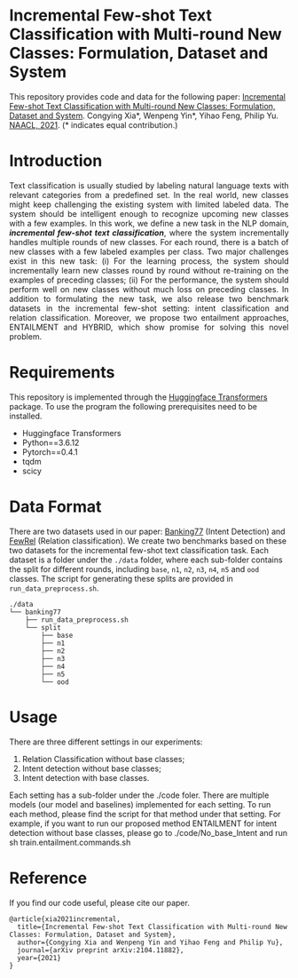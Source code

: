 # Incremental Few-shot Text Classification with Multi-round New Classes: Formulation, Dataset and System

This repository provides code and data for the following paper: [Incremental Few-shot Text Classification with Multi-round New Classes: Formulation, Dataset and System](https://arxiv.org/abs/2104.11882). Congying Xia*, Wenpeng Yin*, Yihao Feng, Philip Yu. [NAACL, 2021](https://2021.naacl.org/program/accepted/). (* indicates equal contribution.)

# Introduction
<p align = "justify"> 
Text classification is usually studied by labeling natural language texts with relevant categories from a predefined set. In the real world, new classes might keep challenging the existing system with limited labeled data. The system should be intelligent enough to recognize upcoming new classes with a few examples. In this work, we define a new task in the NLP domain, <b><i>incremental few-shot text classification</i></b>, where the system incrementally handles multiple rounds of new classes. For each round, there is a batch of new classes with a few labeled examples per class. Two major challenges exist in this new task: (i) For the learning process, the system should incrementally learn new classes round by round without re-training on the examples of preceding classes; (ii) For the performance, the system should perform well on new classes without much loss on preceding classes. In addition to formulating the new task, we also release two benchmark datasets in the incremental few-shot setting: intent classification and relation classification. Moreover, we propose two entailment approaches, ENTAILMENT and HYBRID, which show promise for solving this novel problem.
</p>

# Requirements
This repository is implemented through the [Huggingface Transformers](https://github.com/huggingface/transformers) package. To use the program the following prerequisites need to be installed.
* Huggingface Transformers
* Python==3.6.12
* Pytorch==0.4.1
* tqdm
* scicy

# Data Format
There are two datasets used in our paper: [Banking77](https://github.com/PolyAI-LDN/task-specific-datasets) (Intent Detection) and [FewRel](https://github.com/thunlp/FewRel) (Relation classification). We create two benchmarks based on these two datasets for the incremental few-shot text classification task. Each dataset is a folder under the ```./data``` folder, where each sub-folder contains the split for different rounds, including ```base```, ```n1```, ```n2```, ```n3```, ```n4```, ```n5``` and ```ood``` classes. The script for generating these splits are provided in ```run_data_preprocess.sh```.

```
./data
└── banking77
    ├── run_data_preprocess.sh
    └── split
        ├── base
        ├── n1    
        ├── n2
        ├── n3    
        ├── n4
        ├── n5
        └── ood
```

# Usage
There are three different settings in our experiments:
1) Relation Classification without base classes;
2) Intent detection without base classes; 
3) Intent detection with base classes.

Each setting has a sub-folder under the ./code foler. There are multiple models (our model and baselines) implemented for each setting.
To run each method, please find the script for that method under that setting.
For example, if you want to run our proposed method ENTAILMENT for intent detection without base classes, please go to ./code/No_base_Intent and run sh train.entailment.commands.sh


# Reference

If you find our code useful, please cite our paper.

```
@article{xia2021incremental,
  title={Incremental Few-shot Text Classification with Multi-round New Classes: Formulation, Dataset and System},
  author={Congying Xia and Wenpeng Yin and Yihao Feng and Philip Yu},
  journal={arXiv preprint arXiv:2104.11882},  
  year={2021}
}
```
